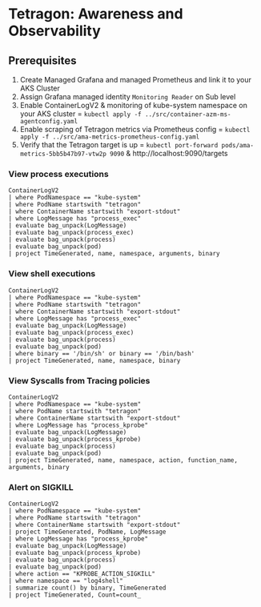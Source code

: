 # Tetragon: Awareness and Observability

## Prerequisites

1. Create Managed Grafana and managed Prometheus and link it to your AKS Cluster
1. Assign Grafana managed identity `Monitoring Reader` on Sub level
1. Enable ContainerLogV2 & monitoring of kube-system namespace on your AKS cluster = `kubectl apply -f ../src/container-azm-ms-agentconfig.yaml`
1. Enable scraping of Tetragon metrics via Prometheus config = `kubectl apply -f ../src/ama-metrics-prometheus-config.yaml`
1. Verify that the Tetragon target is up = `kubectl port-forward pods/ama-metrics-5bb5b47b97-vtw2p 9090` & http://localhost:9090/targets

### View process executions

```Kusto
ContainerLogV2
| where PodNamespace == "kube-system"
| where PodName startswith "tetragon"
| where ContainerName startswith "export-stdout"
| where LogMessage has "process_exec"
| evaluate bag_unpack(LogMessage)
| evaluate bag_unpack(process_exec)
| evaluate bag_unpack(process)
| evaluate bag_unpack(pod)
| project TimeGenerated, name, namespace, arguments, binary
```

### View shell executions

```Kusto
ContainerLogV2
| where PodNamespace == "kube-system"
| where PodName startswith "tetragon"
| where ContainerName startswith "export-stdout"
| where LogMessage has "process_exec"
| evaluate bag_unpack(LogMessage)
| evaluate bag_unpack(process_exec)
| evaluate bag_unpack(process)
| evaluate bag_unpack(pod)
| where binary == '/bin/sh' or binary == '/bin/bash'
| project TimeGenerated, name, namespace, binary
```

### View Syscalls from Tracing policies

```Kusto
ContainerLogV2
| where PodNamespace == "kube-system"
| where PodName startswith "tetragon"
| where ContainerName startswith "export-stdout"
| where LogMessage has "process_kprobe"
| evaluate bag_unpack(LogMessage)
| evaluate bag_unpack(process_kprobe)
| evaluate bag_unpack(process)
| evaluate bag_unpack(pod)
| project TimeGenerated, name, namespace, action, function_name, arguments, binary
```

### Alert on SIGKILL

```Kusto
ContainerLogV2
| where PodNamespace == "kube-system"
| where PodName startswith "tetragon"
| where ContainerName startswith "export-stdout"
| project TimeGenerated, PodName, LogMessage
| where LogMessage has "process_kprobe"
| evaluate bag_unpack(LogMessage)
| evaluate bag_unpack(process_kprobe)
| evaluate bag_unpack(process)
| evaluate bag_unpack(pod)
| where action == "KPROBE_ACTION_SIGKILL"
| where namespace == "log4shell"
| summarize count() by binary, TimeGenerated
| project TimeGenerated, Count=count_
```
